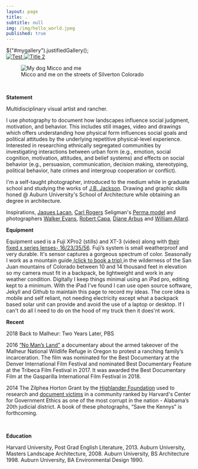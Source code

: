 ```yaml
---
layout: page
title: .
subtitle: null
img: /img/hello_world.jpeg
published: true
---
```

<link rel="stylesheet" href="css/justifiedGallery.css" />
<script src="js/jquery.justifiedGallery.js"></script>
$("#mygallery").justifiedGallery();

<div id="mygallery" >
    <a href="path/to/myimage1_original.jpg">
        <img alt="Test" src="Justified-Gallery/test/photos/6791628438_affaa19e10.jpg"/>
    </a>
    <a href="path/to/myimage2_original.jpg">
        <img alt="Title 2" src="path/to/myimage2_thumbnail.jpg"/>
    </a>
    <!-- other images... -->
</div>


<figure>
<img src="https://jonbcarroll.s3.us-east-2.amazonaws.com/witness.jpg" alt=" My dog Micco and me">
  <figcaption> Micco and me on the streets of Silverton Colorado</figcaption>
  </figure>
<br  />
<p>
<strong>Statement</strong>
<p> Multidisciplinary visual artist and rancher.
  <p>
  I use photography to document how landscapes influence social judgment, motivation, and behavior. This includes still images, video and drawings which offers understanding how physical form influences social goals and political attitudes by the underlying repetitive physical-level experience.
  Interested in researching ethnically segregated communities by investigating interactions between urban form (e.g., emotion, social cognition, motivation, attitudes, and belief systems) and effects on social behavior (e.g., persuasion, communication, decision making, stereotyping, political behavior, hate crimes and intergroup cooperation or conflict). 
  <p>I'm a self-taught photographer, introduced to the medium while in graduate school and studying the works of <a href="https://en.wikipedia.org/wiki/J._B._Jackson">J.B. Jackson</a>. Drawing and graphic skills honed @ Auburn University's School of Architecture while obtaining an degree in architecture.

<p>Inspirations, <a href="https://en.wikipedia.org/wiki/Jacques_Lacan">Jaques Lacan</a>, <a href="https://en.wikipedia.org/wiki/Carl_Rogers">Carl Rogers</a> Seligman's <a href="https://www.huffingtonpost.com/david-sze/the-father-of-positive-ps_b_7600226.html">Perma model</a> and photographers <a href="https://en.wikipedia.org/wiki/Walker_Evans">Walker Evans</a>, <a href="https://en.wikipedia.org/wiki/Robert_Capa">Robert Capa</a>, <a href="https://en.wikipedia.org/wiki/Diane_Arbus">Diane Arbus</a> and <a href="https://www.williamalbertallard.com/">William Allard</a>. 

  <br  />
<p>
<strong>Equipment</strong> 
 <p>Equipment used is a Fuji XPro2 (stills) and XT-3 (video) along with <a href="https://www.fujifilmusa.com/products/digital_cameras/x-lenses/">their fixed x series lenses- 16/23/35/56</a>. Fuji’s system is small weatherproof and very durable. It's sensor captures a gorgeous spectrum of color.  
   Seasonally I work as a mountain guide<a href="https://www.sanjuanbackcountry.com"> (click to book a trip) </a> in the wilderness of the San Juan mountains of Colorado between 10 and 14 thousand feet in elevation so my camera must fit in a backpack, be lightweight and work in any weather condition. 
Digitally I keep things minimal using an iPad pro, editing kept to a minimum. With the iPad I've found I can use open source software, Jekyll and Github to maintain this page to record my ideas. The core idea is mobile and self reliant, not needing electricity except what a backpack based solar unit can provide and avoid the use of a laptop or desktop. If I can't do all I need to do on the hood of my truck then it does'nt work.

   <br  />
<p>
<strong>Recent</strong>
  <p> 2018 Back to Malheur: Two Years Later, PBS
  
  <p>2016 <a href="https://www.pbs.org/video/no-mans-land-trailer-yuftvd/">“No Man’s Land”</a> a documentary about the armed takeover of the Malheur National Wildlife Refuge in Oregon to protest a ranching family’s incarceration. The film was nominated for the Best Documentary at the Denver International Film Festival and nominated Best Documentary Feature at the Tribeca Film Festival in 2017. It was awarded the Best Documentary Film at the Gasparilla International Film Festival in 2018. 
    
<p>2014 The Zilphea Horton Grant by the <a href="https://www.highlandercenter.org">Highlander Foundation</a> used to research and <a href="https://medium.com/@jonbcarroll/leaked-documents-reveal-dothan-police-department-alleged-to-have-planted-drugs-f89109dc196e"> document victims</a> in a community ranked by Harvard's Center for Government Ethics as one of the most corrupt in the nation - Alabama’s 20th judicial district. A book of these photographs, “Save the Kennys” is forthcoming.
<p>

  <br  />
<p>
<strong>Education</strong>
  
<p>
Harvard University, Post Grad English Literature, 2013.
Auburn University, Masters Landscape Architecture, 2008.
Auburn University, BS Architecture 1998.
Auburn University, BA Environmental Design 1990.

